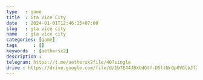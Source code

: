 ```yaml
---
type   : game
title  : Gta Vice City
date   : 2024-01-01T12:46:15+07:00
slug   : gta vice city
name   : gta vice city
categories: [game]
tags      : []
keywords  : [aethersx2]
description :
telegram: https://t.me/aethersx2file/40?single
drive : https://drive.google.com/file/d/1b7E44JBXUdGtf-D5ltNrQpOVGlbJf2zF/view?usp=drivesdk
---
```



